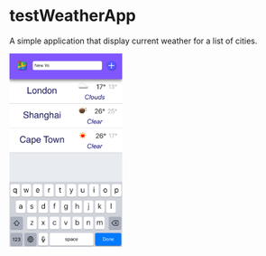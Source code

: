 # testWeatherApp
A simple application that display current weather for a list of cities.

<img src="373708BD-6E4C-4BDD-A78B-411CB52BB739.jpeg" width = "200">
